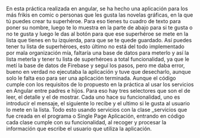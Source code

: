 En esta práctica realizada en angular, se ha hecho una aplicación para los más frikis en comic o personas que les gusta las novelas gráficas, en la que tú puedes crear tu superhéroe. Para eso tienes tu cuadro de texto para poner su nombre, luego te lo muestra en la parte de abajo para si te gusta o no te gusta y luego le das al botón para que ese superhéroe se mete en la lista que tienes en tu izquierda, para que se te quede guardado. Así puedes tener tu lista de superhéroes, esto último no está del todo implementado por mala organización mía, faltaría una base de datos para meterlo y así la lista meterla y tener tu lista de superhéroes a total funcionalidad, ya que le metí la base de datos de Firebase y seguí los pasos, pero me daba error, bueno en verdad no ejecutaba la aplicación y tuve que desecharlo, aunque solo le falta eso para ser una aplicación terminada. Aunque el código cumple con los requisitos de lo propuesto en la práctica al usar los servicios en Angular entre padres e hijos. Para eso hay tres selectores que son el de leer, el detalle y el de mostrar. Cada uno hace su funcionalidad, uno es introducir el mensaje, el siguiente lo recibe y el ultimo si le gusta al usuario lo mete en la lista. Todo esto usando servicios con la clase _servicios que fue creada en el programa o Single Page Aplicación, entrando en código cada clase cumple con su funcionalidad, al recoger y procesar la información que escribe el usuario que utiliza la aplicación.
